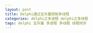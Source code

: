 ```yaml
---
layout: post
title: Delphi通过互斥量控制多线程
categories: delphi之多进程 delphi之多线程
tags: delphi 互斥量 多进程 多线程 线程同步
---
```

